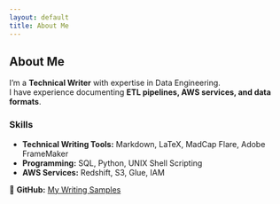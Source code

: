 ```yaml
---
layout: default
title: About Me
---
```


## About Me
I’m a **Technical Writer** with expertise in Data Engineering.  
I have experience documenting **ETL pipelines, AWS services, and data formats**.

### **Skills**
- **Technical Writing Tools:** Markdown, LaTeX, MadCap Flare, Adobe FrameMaker  
- **Programming:** SQL, Python, UNIX Shell Scripting  
- **AWS Services:** Redshift, S3, Glue, IAM  

📂 **GitHub:** [My Writing Samples](https://github.com/mekandru/Technical-Writing-Samples)  

